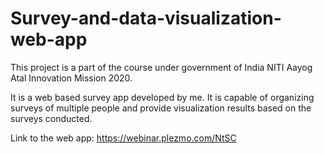 # Survey-and-data-visualization-web-app
This project is a part of the course under government of India NITI Aayog Atal Innovation Mission 2020.

It is a web based survey app developed by me. It is capable of organizing surveys of multiple people and provide visualization results based on the surveys conducted.

Link to the web app: https://webinar.plezmo.com/NtSC 
